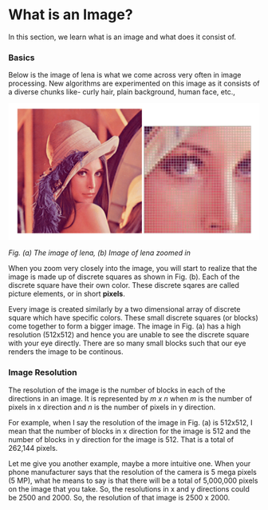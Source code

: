 # What is an Image?

In this section, we learn what is an image and what does it consist of.

### Basics

Below is the image of lena is what we come across very often in image processing. New algorithms are experimented on this image as it consists of a diverse chunks like- curly hair, plain background, human face, etc.,

![ImageExample](/Images/WhatIsAnImage.png)

*Fig. (a) The image of lena, (b) Image of lena zoomed in*

When you zoom very closely into the image, you will start to realize that the image is made up of discrete squares as shown in Fig. (b). Each of the discrete square have their own color. These discrete sqares are called picture elements, or in short **pixels**. 

Every image is created similarly by a two dimensional array of discrete square which have specific colors.  These small discrete squares (or blocks) come together to form a bigger image. The image in Fig. (a) has a high resolution (512x512) and hence you are unable to see the discrete square with your eye directly. There are so many small blocks such that our eye renders the image to be continous.

### Image Resolution

The resolution of the image is the number of blocks in each of the directions in an image. It is represented by *m x n* when *m* is the number of pixels in x direction and *n* is the number of pixels in y direction. 

For example, when I say the resolution of the image in Fig. (a) is 512x512, I mean that the number of blocks in x direction for the image is 512 and the number of blocks in y direction for the image is 512. That is a total of 262,144 pixels.

Let me give you another example, maybe a more intuitive one. When your phone manufacturer says that the resolution of the camera is 5 mega pixels (5 MP), what he means to say is that there will be a total of 5,000,000 pixels on the image that you take. So, the resolutions in x and y directions could be 2500 and 2000. So, the resolution of that image is 2500 x 2000.